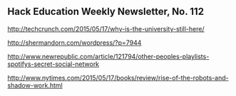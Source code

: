 ## Hack Education Weekly Newsletter, No. 112

http://techcrunch.com/2015/05/17/why-is-the-university-still-here/

http://shermandorn.com/wordpress/?p=7944

http://www.newrepublic.com/article/121794/other-peoples-playlists-spotifys-secret-social-network

http://www.nytimes.com/2015/05/17/books/review/rise-of-the-robots-and-shadow-work.html
